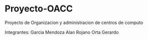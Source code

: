 # Proyecto-OACC

Proyecto de Organizacion y administracion de centros de computo

Integrantes: 
Garcia Mendoza Alan
Rojano Orta Gerardo
